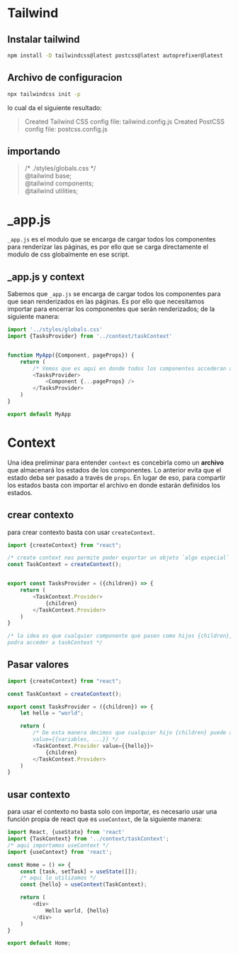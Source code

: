 # Tailwind

## Instalar tailwind

```bash
npm install -D tailwindcss@latest postcss@latest autoprefixer@latest
```

## Archivo de configuracion

```bash
npx tailwindcss init -p
```

lo cual da el siguiente resultado:
> Created Tailwind CSS config file: tailwind.config.js Created PostCSS config file: postcss.config.js

## importando

> /* ./styles/globals.css */ <br />
> @tailwind base;<br />
> @tailwind components;<br />
> @tailwind utilities;

# _app.js

`_app.js` es el modulo que se encarga de cargar todos los componentes para renderizar las páginas, es por ello que se
carga directamente el modulo de css globalmente en ese script.

## _app.js y context

Sabemos que `_app.js` se encarga de cargar todos los componentes para que sean renderizados en las páginas. Es por ello
que necesitamos importar <TasksProvider> para encerrar los componentes que serán renderizados; de la siguiente manera:

```js
import '../styles/globals.css'
import {TasksProvider} from '../context/taskContext'


function MyApp({Component, pageProps}) {
    return (
        /* Vemos que es aqui en donde todos los componentes accederan a los estdos */
        <TasksProvider>
            <Component {...pageProps} />
        </TasksProvider>
    )
}

export default MyApp
```

# Context

Una idea preliminar para entender `context` es concebirla como un **archivo** que almacenará los estados de los
componentes. Lo anterior evita que el estado deba ser pasado a través de `props`. En lugar de eso, para compartir los
estados basta con importar el archivo en donde estarán definidos los estados.

## crear contexto

para crear contexto basta con usar `createContext`.

```js
import {createContext} from "react";

/* create context nos permite poder exportar un objeto `algo especial` para manejar estado */
const TaskContext = createContext();


export const TasksProvider = ({children}) => {
    return (
        <TaskContext.Provider>
            {children}
        </TaskContext.Provider>
    )
}

/* la idea es que cualquier componente que pasen como hijos {children}, a ese componente <TasksProvider>
podra acceder a taskContext */
```

## Pasar valores

```js
import {createContext} from "react";

const TaskContext = createContext();

export const TasksProvider = ({children}) => {
    let hello = "world";

    return (
        /* De esta manera decimos que cualquier hijo {children} puede acceder a las variables dentro de 
        value={{variables, ...}} */
        <TaskContext.Provider value={{hello}}>
            {children}
        </TaskContext.Provider>
    )
}
```

## usar contexto

para usar el contexto no basta solo con importar, es necesario usar una función propia de react que es `useContext`, de
la siguiente manera:

```js
import React, {useState} from 'react'
import {TaskContext} from '../context/taskContext';
/* aqui importamos useContext */
import {useContext} from 'react';

const Home = () => {
    const [task, setTask] = useState([]);
    /* aqui lo utilizamos */
    const {hello} = useContext(TaskContext);

    return (
        <div>
            Hello world, {hello}
        </div>
    )
}

export default Home;
```
